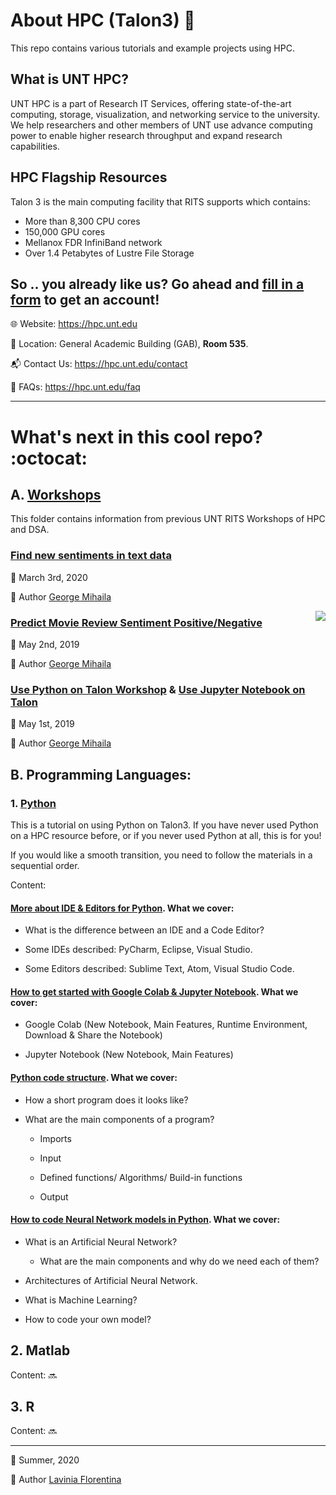 # About HPC (Talon3) :mag_right:

This repo contains various tutorials and example projects using HPC.

## What is UNT HPC?

UNT HPC is a part of Research IT Services, offering state-of-the-art computing, storage, visualization, and networking service to the university. We help researchers and other members of UNT use advance computing power to enable higher research throughput and expand research capabilities.

## HPC Flagship Resources

Talon 3 is the main computing facility that RITS supports which contains:
 - More than 8,300 CPU cores
 - 150,000 GPU cores
 - Mellanox FDR InfiniBand network
 - Over 1.4 Petabytes of Lustre File Storage
 
 ## So .. you already like us? Go ahead and [fill in a form](https://hpc.unt.edu/account-request) to get an account!
 
:globe_with_meridians: Website: https://hpc.unt.edu 

:office: Location: General Academic Building (GAB), **Room 535**.

:mailbox_with_mail: Contact Us: https://hpc.unt.edu/contact

:busts_in_silhouette: FAQs: https://hpc.unt.edu/faq

----------------------------------

# What's next in this cool repo? :octocat:

## A. [Workshops](https://github.com/UNT-RITS/Tutorials/tree/master/workshops#hpc-workshops)
This folder contains information from previous UNT RITS Workshops of HPC and DSA.

### [Find new sentiments in text data](https://github.com/UNT-RITS/Tutorials/tree/master/workshops/march_3_2020#find-new-sentiments-in-text-data)

:calendar: March 3rd, 2020

:bust_in_silhouette: Author [George Mihaila](https://gmihaila.github.io)


<img align="right" src="https://jowritesstuff.files.wordpress.com/2016/10/wbxqwb3.gif"> 


### [Predict Movie Review Sentiment Positive/Negative](https://github.com/UNT-RITS/Tutorials/tree/master/workshops/may_2_2019#predict-movie-review-sentiment-positivenegative)

:calendar: May 2nd, 2019

:bust_in_silhouette: Author [George Mihaila](https://gmihaila.github.io)


### [Use Python on Talon Workshop](https://github.com/UNT-RITS/Tutorials/tree/master/workshops/may_1_2019#use-python-on-talon-workshop) & [Use Jupyter Notebook on Talon](https://github.com/UNT-RITS/Tutorials/blob/master/workshops/may_1_2019/use_jupyter.md#use-jupyter-notebook-on-talon)

:calendar: May 1st, 2019

:bust_in_silhouette: Author [George Mihaila](https://gmihaila.github.io)

## B. Programming Languages:

### 1. [Python](https://github.com/UNT-RITS/Tutorials/tree/master/Basic_Python#about-python-thought_balloon)

This is a tutorial on using Python on Talon3. If you have never used Python on a HPC resource before, or if you never used Python at all, this is for you!

If you would like a smooth transition, you need to follow the materials in a sequential order.

Content:

#### [More about IDE & Editors for Python](https://github.com/UNT-RITS/Tutorials/blob/master/Basic_Python/more_about_IDEs_Editors.md#more-about-ides-and-code-editors-for-python). What we cover:

 - What is the difference between an IDE and a Code Editor?
 
 - Some IDEs described: PyCharm, Eclipse, Visual Studio.
 
 - Some Editors described: Sublime Text, Atom, Visual Studio Code.

#### [How to get started with Google Colab & Jupyter Notebook](https://github.com/laviniaflorentina/Tutorials/blob/master/Python/online_in_browser.md#how-to-get-started-with-google-colaboratory--jupyter-notebook). What we cover:

- Google Colab (New Notebook, Main Features, Runtime Environment, Download & Share the Notebook)

- Jupyter Notebook (New Notebook, Main Features)

#### [Python code structure](https://github.com/UNT-RITS/Tutorials/blob/master/Basic_Python/Python%20code%20structure.md). What we cover:
 
 - How a short program does it looks like?
 
 - What are the main components of a program?
 
   - Imports
   
   - Input
   
   - Defined functions/ Algorithms/ Build-in functions
   
   - Output
  
#### [How to code Neural Network models in Python](https://github.com/UNT-RITS/Tutorials/blob/master/Basic_Python/how_to_code_NN_models_in_python.md#how-to-code-neural-network-models-in-python). What we cover:

 - What is an Artificial Neural Network?
 
    - What are the main components and why do we need each of them?
    
 - Architectures of Artificial Neural Network.
 
 - What is Machine Learning?
 
 - How to code your own model? 
 

## 2. Matlab

Content: :soon:

## 3. R

Content: :soon:



--------------------------

:calendar: Summer, 2020

:bust_in_silhouette: Author [Lavinia Florentina](https://github.com/laviniaflorentina)
